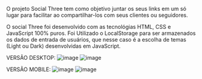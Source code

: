 O projeto Social Three tem como objetivo juntar os seus links em um só lugar para facilitar ao compartilhar-los com seus clientes ou seguidores.

O social Three foi desenvolvido com as tecnológias HTML, CSS e JavaScript 100% puros.
Foi Utilizado o LocalStorage para ser armazenados os dados de entrada de usuários, que nesse caso é a escolha de temas (Light ou Dark) desenvolvidas em JavaScript.

VERSÃO DESKTOP:
![image](https://github.com/samirabarreto22/Social_Three/assets/109486303/596c3ab1-2aad-498c-bc27-fb42b18c8259)
![image](https://github.com/samirabarreto22/Social_Three/assets/109486303/ed126b90-4f20-4c8d-88dc-69f6f934751d)

VERSÃO MOBILE:
![image](https://github.com/samirabarreto22/Social_Three/assets/109486303/d22281e5-bfd3-45e3-a3c7-299c59797141)
![image](https://github.com/samirabarreto22/Social_Three/assets/109486303/1768769e-9c5b-4b04-8ad2-2addf9d7eea1)
